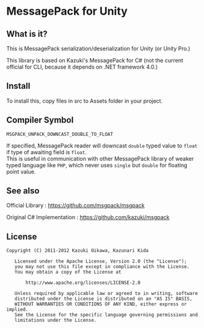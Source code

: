 # MessagePack for Unity

## What is it?

This is MessagePack serialization/deserialization for Unity (or Unity Pro.)

This library is based on Kazuki's MessagePack for C#
(not the current official for CLI, because it depends on .NET framework 4.0.) 

## Install

To install this, copy files in src to Assets folder in your project.

## Compiler Symbol

`MSGPACK_UNPACK_DOWNCAST_DOUBLE_TO_FLOAT`

If specified, MessagePack reader will downcast `double` typed value to `float`
if type of awaiting field is `float`.<br/>
This is useful in communication with other MessagePack library of weaker typed
language like `PHP`, which never uses `single` but `double` for floating point
value.


## See also

  Official Library           : https://github.com/msgpack/msgpack
  
  Original C# Implementation : https://github.com/kazuki/msgpack
  
## License

    Copyright (C) 2011-2012 Kazuki Oikawa, Kazunari Kida
    
       Licensed under the Apache License, Version 2.0 (the "License");
       you may not use this file except in compliance with the License.
       You may obtain a copy of the License at
    
           http://www.apache.org/licenses/LICENSE-2.0
    
       Unless required by applicable law or agreed to in writing, software
       distributed under the License is distributed on an "AS IS" BASIS,
       WITHOUT WARRANTIES OR CONDITIONS OF ANY KIND, either express or implied.
       See the License for the specific language governing permissions and
       limitations under the License.
